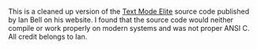 This is a cleaned up version of the
[Text Mode Elite](http://www.iancgbell.clara.net/elite/text/) source code
published by Ian Bell on his website. I found that the source code would
neither compile or work properly on modern systems and was not proper
ANSI C. All credit belongs to Ian.

